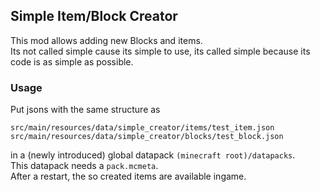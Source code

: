 Simple Item/Block Creator
-----------
This mod allows adding new Blocks and items.  
Its not called simple cause its simple to use, 
its called simple because its code is as simple 
as possible.  

### Usage

Put jsons with the same structure as 
```
src/main/resources/data/simple_creator/items/test_item.json
src/main/resources/data/simple_creator/blocks/test_block.json
```
in a (newly introduced) global datapack `(minecraft root)/datapacks`.  
This datapack needs a `pack.mcmeta`.  
After a restart, the so created items are available ingame.
